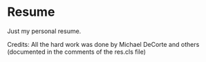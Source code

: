 # Resume
Just my personal resume. 

Credits: 
All the hard work was done by Michael DeCorte and others (documented in the comments of the res.cls file)

